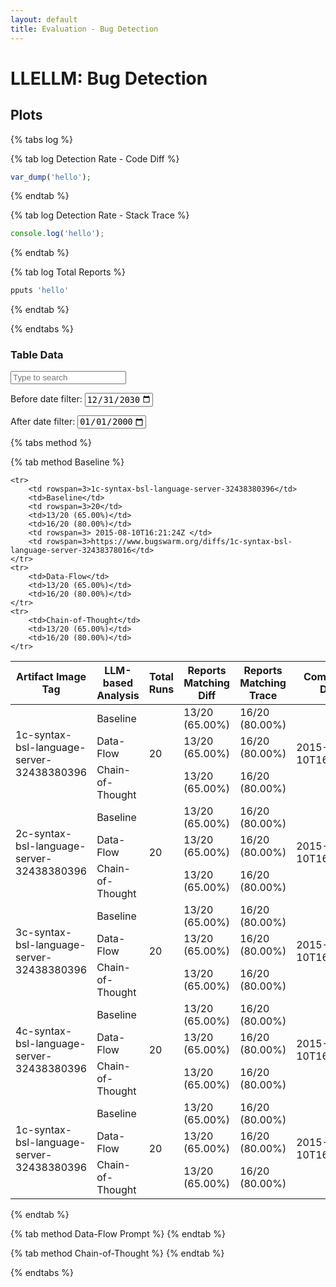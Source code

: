 ```yaml
---
layout: default
title: Evaluation - Bug Detection
---
```


# LLELLM: Bug Detection

## Plots

{% tabs log %}

{% tab log Detection Rate - Code Diff %}
```php
var_dump('hello');
```
{% endtab %}

{% tab log Detection Rate - Stack Trace %}
```javascript
console.log('hello');
```
{% endtab %}

{% tab log Total Reports %}
```javascript
pputs 'hello'
```
{% endtab %}

{% endtabs %}

### Table Data 

<input type="text" id="search" placeholder="Type to search">

<label for="before">Before date filter:</label>
<input
  type="date"
  id="before"
  name="filter-before"
  value="2030-12-31"
  min="2000-01-01"
  max="2030-12-31" />

<label for="after">After date filter:</label>
<input
  type="date"
  id="after"
  name="filter-after"
  value="2000-01-01"
  min="2000-01-01"
  max="2030-12-31" />


{% tabs method %}

{% tab method Baseline %}

<table id="table" class="sortable">
 <thead>
    <tr>
        <th> Artifact Image Tag </th>
        <th> LLM-based Analysis </th>
        <th> Total Runs </th>
        <th> Reports Matching Diff </th>
        <th> Reports Matching Trace </th>
        <th> Commit Fix Date </th>
        <th> Diff URL </th>
    </tr>
  </thead>

  <tbody>
    <tr>
        <td rowspan=3>1c-syntax-bsl-language-server-32438380396</td>
        <td>Baseline</td>
        <td rowspan=3>20</td>
        <td>13/20 (65.00%)</td>
        <td>16/20 (80.00%)</td>
		<td rowspan=3> 2015-08-10T16:21:24Z </td>
        <td rowspan=3>https://www.bugswarm.org/diffs/1c-syntax-bsl-language-server-32438378016</td>
    </tr>
    <tr>
        <td>Data-Flow</td>
        <td>13/20 (65.00%)</td>
        <td>16/20 (80.00%)</td>
    </tr>
    <tr>
        <td>Chain-of-Thought</td>
        <td>13/20 (65.00%)</td>
        <td>16/20 (80.00%)</td>
    </tr>
    <tr>
        <td rowspan=3>2c-syntax-bsl-language-server-32438380396</td>
        <td>Baseline</td>
        <td rowspan=3>20</td>
        <td>13/20 (65.00%)</td>
        <td>16/20 (80.00%)</td>
		<td rowspan=3> 2015-08-10T16:21:24Z </td>
        <td rowspan=3>https://www.bugswarm.org/diffs/1c-syntax-bsl-language-server-32438378016</td>
    </tr>
    <tr>
        <td>Data-Flow</td>
        <td>13/20 (65.00%)</td>
        <td>16/20 (80.00%)</td>
    </tr>
    <tr>
        <td>Chain-of-Thought</td>
        <td>13/20 (65.00%)</td>
        <td>16/20 (80.00%)</td>
    </tr>
    <tr>
        <td rowspan=3>3c-syntax-bsl-language-server-32438380396</td>
        <td>Baseline</td>
        <td rowspan=3>20</td>
        <td>13/20 (65.00%)</td>
        <td>16/20 (80.00%)</td>
		<td rowspan=3> 2015-08-10T16:21:24Z </td>
        <td rowspan=3>https://www.bugswarm.org/diffs/1c-syntax-bsl-language-server-32438378016</td>
    </tr>
    <tr>
        <td>Data-Flow</td>
        <td>13/20 (65.00%)</td>
        <td>16/20 (80.00%)</td>
    </tr>
    <tr>
        <td>Chain-of-Thought</td>
        <td>13/20 (65.00%)</td>
        <td>16/20 (80.00%)</td>
    </tr>
    <tr>
        <td rowspan=3>4c-syntax-bsl-language-server-32438380396</td>
        <td>Baseline</td>
        <td rowspan=3>20</td>
        <td>13/20 (65.00%)</td>
        <td>16/20 (80.00%)</td>
		<td rowspan=3> 2015-08-10T16:21:24Z </td>
        <td rowspan=3>https://www.bugswarm.org/diffs/1c-syntax-bsl-language-server-32438378016</td>
    </tr>
    <tr>
        <td>Data-Flow</td>
        <td>13/20 (65.00%)</td>
        <td>16/20 (80.00%)</td>
    </tr>
    <tr>
        <td>Chain-of-Thought</td>
        <td>13/20 (65.00%)</td>
        <td>16/20 (80.00%)</td>
    </tr>
    <tr>
        <td rowspan=3>1c-syntax-bsl-language-server-32438380396</td>
        <td>Baseline</td>
        <td rowspan=3>20</td>
        <td>13/20 (65.00%)</td>
        <td>16/20 (80.00%)</td>
		<td rowspan=3> 2015-08-10T16:21:24Z </td>
        <td rowspan=3>https://www.bugswarm.org/diffs/1c-syntax-bsl-language-server-32438378016</td>
    </tr>
    <tr>
        <td>Data-Flow</td>
        <td>13/20 (65.00%)</td>
        <td>16/20 (80.00%)</td>
    </tr>
    <tr>
        <td>Chain-of-Thought</td>
        <td>13/20 (65.00%)</td>
        <td>16/20 (80.00%)</td>
    </tr>

    <tr>
        <td rowspan=3>1c-syntax-bsl-language-server-32438380396</td>
        <td>Baseline</td>
        <td rowspan=3>20</td>
        <td>13/20 (65.00%)</td>
        <td>16/20 (80.00%)</td>
		<td rowspan=3> 2015-08-10T16:21:24Z </td>
        <td rowspan=3>https://www.bugswarm.org/diffs/1c-syntax-bsl-language-server-32438378016</td>
    </tr>
    <tr>
        <td>Data-Flow</td>
        <td>13/20 (65.00%)</td>
        <td>16/20 (80.00%)</td>
    </tr>
    <tr>
        <td>Chain-of-Thought</td>
        <td>13/20 (65.00%)</td>
        <td>16/20 (80.00%)</td>
    </tr>
 
  </tbody>
</table>

{% endtab %}

{% tab method Data-Flow Prompt %}
{% endtab %}

{% tab method Chain-of-Thought %}
{% endtab %}

{% endtabs %}
